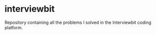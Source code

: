 # interviewbit
Repository containing all the problems I solved in the Interviewbit coding platform.
